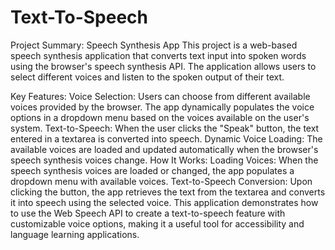 # Text-To-Speech

Project Summary: Speech Synthesis App
This project is a web-based speech synthesis application that converts text input into spoken words using the browser's speech synthesis API. The application allows users to select different voices and listen to the spoken output of their text.

Key Features:
Voice Selection: Users can choose from different available voices provided by the browser. The app dynamically populates the voice options in a dropdown menu based on the voices available on the user's system.
Text-to-Speech: When the user clicks the "Speak" button, the text entered in a textarea is converted into speech.
Dynamic Voice Loading: The available voices are loaded and updated automatically when the browser's speech synthesis voices change.
How It Works:
Loading Voices: When the speech synthesis voices are loaded or changed, the app populates a dropdown menu with available voices.
Text-to-Speech Conversion: Upon clicking the button, the app retrieves the text from the textarea and converts it into speech using the selected voice.
This application demonstrates how to use the Web Speech API to create a text-to-speech feature with customizable voice options, making it a useful tool for accessibility and language learning applications.
